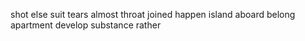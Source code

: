 shot else suit tears almost throat joined happen island aboard belong apartment develop substance rather